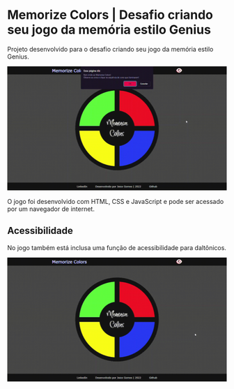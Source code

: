 # Memorize Colors | Desafio criando seu jogo da memória estilo Genius

Projeto desenvolvido para o desafio criando seu jogo da memória estilo Genius.

![](video1.gif)

O jogo foi desenvolvido com HTML, CSS e JavaScript e pode ser acessado por um navegador de internet.

## Acessibilidade

No jogo também está inclusa uma função de acessibilidade para daltônicos.

![](gif1.gif)
